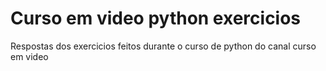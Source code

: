 # Curso em video python exercicios
 Respostas dos exercicios feitos durante o curso de python do canal curso em video
